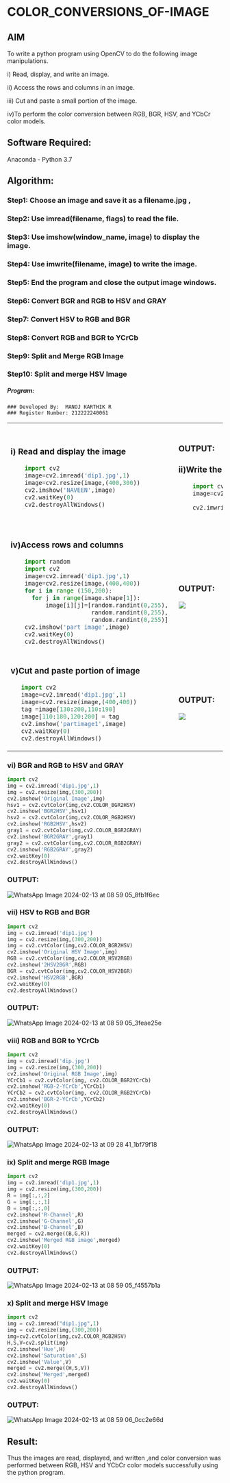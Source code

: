 # COLOR_CONVERSIONS_OF-IMAGE
## AIM
To write a python program using OpenCV to do the following image manipulations.

i) Read, display, and write an image.

ii) Access the rows and columns in an image.

iii) Cut and paste a small portion of the image.

iv)To perform the color conversion between RGB, BGR, HSV, and YCbCr color models.


## Software Required:
Anaconda - Python 3.7
## Algorithm:
### Step1: Choose an image and save it as a filename.jpg ,
### Step2: Use imread(filename, flags) to read the file.
### Step3: Use imshow(window_name, image) to display the image.
### Step4: Use imwrite(filename, image) to write the image.
### Step5: End the program and close the output image windows.
### Step6: Convert BGR and RGB to HSV and GRAY
### Step7: Convert HSV to RGB and BGR
### Step8: Convert RGB and BGR to YCrCb
### Step9: Split and Merge RGB Image
### Step10: Split and merge HSV Image

##### Program:
```
### Developed By:  MANOJ KARTHIK R
### Register Number: 212222240061
```
<table>
  <tr>
    <td width=50%>

### i) Read and display the image
```Python
    import cv2
    image=cv2.imread('dip1.jpg',1)
    image=cv2.resize(image,(400,300))
    cv2.imshow('NAVEEN',image)
    cv2.waitKey(0)
    cv2.destroyAllWindows()
``` 
  </td>
  <td>

### OUTPUT:


### ii)Write the image
```Python
    import cv2
    image=cv2.imread('dip1.jpg',0)

    cv2.imwrite('demos.jpg',image)
```
  </td>
  <td>

### OUTPUT:
![Screenshot 2024-02-27 110739](https://github.com/Manojrathinavelu/COLOR_CONVERSIONS_OF-IMAGE/assets/119560395/80a61ab7-9157-497c-b2b8-2f4ad6df9bdc)

### iii)Shape of the Image
```Python
    import cv2
    image=cv2.imread('dip1.jpg',1)

    print(image.shape)
```
  </td>
  <td>

### OUTPUT:
<img src="https://github.com/Naveen22009215/COLOR_CONVERSIONS_OF-IMAGE/assets/119401470/ed9740ba-390c-4e90-8a02-617cadcd87f3">
  </td>
  </tr>
  <tr>
    <td>
      
### iv)Access rows and columns
```Python
    import random
    import cv2
    image=cv2.imread('dip1.jpg',1)
    image=cv2.resize(image,(400,400))
    for i in range (150,200):
      for j in range(image.shape[1]):
          image[i][j]=[random.randint(0,255),
                       random.randint(0,255),
                       random.randint(0,255)] 
    cv2.imshow('part image',image)
    cv2.waitKey(0)
    cv2.destroyAllWindows()
```
  </td>
  <td width="50%">

### OUTPUT:

 <img src="https://github.com/Naveen22009215/COLOR_CONVERSIONS_OF-IMAGE/assets/119401470/d65ad6a0-623e-49da-acea-9da7c6e6ee2b">
  </td>
  </tr>
  <tr>
    <td width=50%>
      
### v)Cut and paste portion of image

 ```Python
    import cv2
    image=cv2.imread('dip1.jpg',1)
    image=cv2.resize(image,(400,400))
    tag =image[130:200,110:190]
    image[110:180,120:200] = tag
    cv2.imshow('partimage1',image)
    cv2.waitKey(0)
    cv2.destroyAllWindows()
```
  </td>
  <td>
    
### OUTPUT:

<img src="https://github.com/Naveen22009215/COLOR_CONVERSIONS_OF-IMAGE/assets/119401470/ea812db9-7224-46ff-843f-b8678d77c381">
  </td>
  </tr>
</table>

### vi) BGR and RGB to HSV and GRAY
```Python
import cv2
img = cv2.imread('dip1.jpg',1)
img = cv2.resize(img,(300,200))
cv2.imshow('Original Image',img)
hsv1 = cv2.cvtColor(img,cv2.COLOR_BGR2HSV)
cv2.imshow('BGR2HSV',hsv1)
hsv2 = cv2.cvtColor(img,cv2.COLOR_RGB2HSV)
cv2.imshow('RGB2HSV',hsv2)
gray1 = cv2.cvtColor(img,cv2.COLOR_BGR2GRAY)
cv2.imshow('BGR2GRAY',gray1)
gray2 = cv2.cvtColor(img,cv2.COLOR_RGB2GRAY)
cv2.imshow('RGB2GRAY',gray2)
cv2.waitKey(0)
cv2.destroyAllWindows()
```

### OUTPUT:
![WhatsApp Image 2024-02-13 at 08 59 05_8fb1f6ec](https://github.com/Naveen22009215/COLOR_CONVERSIONS_OF-IMAGE/assets/119401470/ec22f334-4ebc-4724-a007-0a58559b42e9)


### vii) HSV to RGB and BGR
```Python
import cv2
img = cv2.imread('dip1.jpg')
img = cv2.resize(img,(300,200))
img = cv2.cvtColor(img,cv2.COLOR_BGR2HSV)
cv2.imshow('Original HSV Image',img)
RGB = cv2.cvtColor(img,cv2.COLOR_HSV2RGB)
cv2.imshow('2HSV2BGR',RGB)
BGR = cv2.cvtColor(img,cv2.COLOR_HSV2BGR)
cv2.imshow('HSV2RGB',BGR)
cv2.waitKey(0)
cv2.destroyAllWindows()
```

### OUTPUT:
![WhatsApp Image 2024-02-13 at 08 59 05_3feae25e](https://github.com/Naveen22009215/COLOR_CONVERSIONS_OF-IMAGE/assets/119401470/b79af7ce-6b84-43f4-abc2-582414132bdf)


### viii) RGB and BGR to YCrCb
```Python
import cv2
img = cv2.imread('dip.jpg')
img = cv2.resize(img,(300,200))
cv2.imshow('Original RGB Image',img)
YCrCb1 = cv2.cvtColor(img, cv2.COLOR_BGR2YCrCb)
cv2.imshow('RGB-2-YCrCb',YCrCb1)
YCrCb2 = cv2.cvtColor(img, cv2.COLOR_RGB2YCrCb)
cv2.imshow('BGR-2-YCrCb',YCrCb2)
cv2.waitKey(0)
cv2.destroyAllWindows()
```

### OUTPUT:

![WhatsApp Image 2024-02-13 at 09 28 41_1bf79f18](https://github.com/Naveen22009215/COLOR_CONVERSIONS_OF-IMAGE/assets/119401470/095ba90b-c5a9-4a37-b364-5990d8a4af9d)


### ix) Split and merge RGB Image
```Python
import cv2
img = cv2.imread('dip1.jpg',1)
img = cv2.resize(img,(300,200))
R = img[:,:,2]
G = img[:,:,1]
B = img[:,:,0]
cv2.imshow('R-Channel',R)
cv2.imshow('G-Channel',G)
cv2.imshow('B-Channel',B)
merged = cv2.merge((B,G,R))
cv2.imshow('Merged RGB image',merged)
cv2.waitKey(0)
cv2.destroyAllWindows()
```

### OUTPUT:
![WhatsApp Image 2024-02-13 at 08 59 05_f4557b1a](https://github.com/Naveen22009215/COLOR_CONVERSIONS_OF-IMAGE/assets/119401470/45aebb97-c49c-438c-b5c2-06aeb8bd1049)


### x) Split and merge HSV Image
```Python
import cv2
img = cv2.imread("dip1.jpg",1)
img = cv2.resize(img,(300,200))
img=cv2.cvtColor(img,cv2.COLOR_RGB2HSV)
H,S,V=cv2.split(img)
cv2.imshow('Hue',H)
cv2.imshow('Saturation',S)
cv2.imshow('Value',V)
merged = cv2.merge((H,S,V))
cv2.imshow('Merged',merged)
cv2.waitKey(0)
cv2.destroyAllWindows()
```

### OUTPUT:

![WhatsApp Image 2024-02-13 at 08 59 06_0cc2e66d](https://github.com/Naveen22009215/COLOR_CONVERSIONS_OF-IMAGE/assets/119401470/c44cac90-6749-4800-aa5b-bd0cb390362b)


## Result:
Thus the images are read, displayed, and written ,and color conversion was performed between RGB, HSV and YCbCr color models successfully using the python program.



